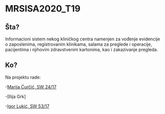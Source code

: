 # MRSISA2020_T19

## Šta?
Informacioni sistem nekog kliničkog centra namenjen za vođenje evidencije
o zaposlenima, registrovanim klinikama, salama za preglede i operacije,
pacijentima i njihovim zdravstvenim kartonima, kao i zakazivanje pregleda.

## Ko?
Na projektu rade:

-[Marija Ćurčić, SW 24/17](https://github.com/marijacurcic7)

-[Ilija Grk]

-[Igor Lukić, SW 53/17](https://github.com/cigor99)

